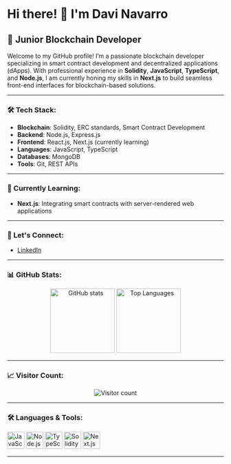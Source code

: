 # Hi there! 👋 I'm Davi Navarro

## 🚀 Junior Blockchain Developer 

Welcome to my GitHub profile! I’m a passionate blockchain developer specializing in smart contract development and decentralized applications (dApps). With professional experience in **Solidity**, **JavaScript**, **TypeScript**, and **Node.js**, I am currently honing my skills in **Next.js** to build seamless front-end interfaces for blockchain-based solutions.

---

### 🛠️ Tech Stack:
- **Blockchain**: Solidity, ERC standards, Smart Contract Development
- **Backend**: Node.js, Express.js
- **Frontend**: React.js, Next.js (currently learning)
- **Languages**: JavaScript, TypeScript
- **Databases**: MongoDB
- **Tools**: Git, REST APIs

---

### 🌱 Currently Learning:
- **Next.js**: Integrating smart contracts with server-rendered web applications

---

### 🔗 Let's Connect:
- [LinkedIn](https://www.linkedin.com/in/davi-albuquerque-426019177/)

---

### 📊 GitHub Stats:
<div align="center">
  <img src="https://github-readme-stats.vercel.app/api?username=davialbuquerque998&hide_title=false&hide_rank=false&show_icons=true&include_all_commits=true&count_private=true&disable_animations=false&theme=dracula&locale=en&hide_border=false&order=1" height="150" alt="GitHub stats" />
  <img src="https://github-readme-stats.vercel.app/api/top-langs?username=davialbuquerque998&locale=en&hide_title=false&layout=compact&card_width=320&langs_count=5&theme=dracula&hide_border=false&order=2" height="150" alt="Top Languages" />
</div>

---

### 📈 Visitor Count:
<div align="center">
  <img src="https://profile-counter.glitch.me/davialbuquerque998/count.svg?" alt="Visitor count" />
</div>

---

### 🛠️ Languages & Tools:
<div align="left">
  <img src="https://cdn.jsdelivr.net/gh/devicons/devicon/icons/javascript/javascript-original.svg" height="40" alt="JavaScript" />
  <img src="https://cdn.jsdelivr.net/gh/devicons/devicon/icons/nodejs/nodejs-original.svg" height="40" alt="Node.js" />
  <img src="https://cdn.jsdelivr.net/gh/devicons/devicon/icons/typescript/typescript-original.svg" height="40" alt="TypeScript" />
  <img src="https://cdn.jsdelivr.net/gh/devicons/devicon/icons/solidity/solidity-original.svg" height="40" alt="Solidity" />
  <img src="https://cdn.jsdelivr.net/gh/devicons/devicon/icons/nextjs/nextjs-original.svg" height="40" alt="Next.js" />
</div>

---
